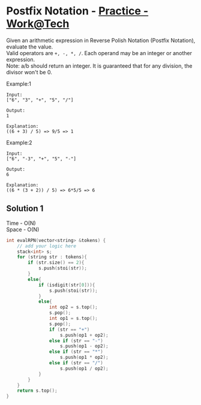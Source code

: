 # Postfix Notation	 - [Practice - Work@Tech](https://workat.tech/problem-solving/practice/evaluate-reverse-polish-notation)

Given an arithmetic expression in Reverse Polish Notation (Postfix Notation), evaluate the value.
<br>
Valid operators are `+, -, *, /`. Each operand may be an integer or another expression.
<br>
Note: a/b should return an integer. It is guaranteed that for any division, the divisor won't be 0.




Example:1
```
Input: 
["6", "3", "+", "5", "/"]

Output: 
1

Explanation: 
((6 + 3) / 5) => 9/5 => 1
```
Example:2
```
Input: 
["6", "-3", "+", "5", "-"]

Output: 
6

Explanation: 
((6 * (3 + 2)) / 5) => 6*5/5 => 6
```

## Solution 1  

Time - O(N)<br>
Space - O(N)

```cpp
int evalRPN(vector<string> &tokens) {
	// add your logic here
	stack<int> s;
	for (string str : tokens){
		if (str.size() == 2){
			s.push(stoi(str));
		}
		else{
			if (isdigit(str[0])){
				s.push(stoi(str));
			}
			else{
				int op2 = s.top();
				s.pop();
				int op1 = s.top();
				s.pop();
				if (str == "+")
					s.push(op1 + op2);
				else if (str == "-")
					s.push(op1 - op2);
				else if (str == "*")
					s.push(op1 * op2);
				else if (str == "/")
					s.push(op1 / op2);
			}
		}
	}
	return s.top();
}
```
